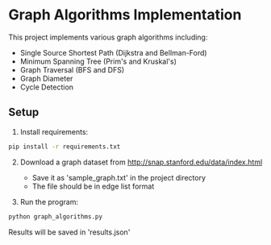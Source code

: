 # Graph Algorithms Implementation

This project implements various graph algorithms including:
- Single Source Shortest Path (Dijkstra and Bellman-Ford)
- Minimum Spanning Tree (Prim's and Kruskal's)
- Graph Traversal (BFS and DFS)
- Graph Diameter
- Cycle Detection

## Setup
1. Install requirements:
```bash
pip install -r requirements.txt
```

2. Download a graph dataset from http://snap.stanford.edu/data/index.html
   - Save it as 'sample_graph.txt' in the project directory
   - The file should be in edge list format

3. Run the program:
```bash
python graph_algorithms.py
```

Results will be saved in 'results.json' 